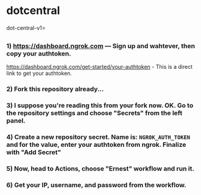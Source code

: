 # dotcentral
dot-central-v1⭐️

### 1) https://dashboard.ngrok.com — Sign up and wahtever, then copy your authtoken.
https://dashboard.ngrok.com/get-started/your-authtoken - This is a direct link to get your authtoken.

### 2) Fork this repository already... 

### 3) I suppose you're reading this from your fork now.  OK.  Go to the repository settings and choose "Secrets" from the left panel.

### 4) Create a new repository secret.  Name is: `NGROK_AUTH_TOKEN` and for the value, enter your authtoken from ngrok. Finalize with "Add Secret"

### 5) Now, head to Actions, choose "Ernest" workflow and run it.

### 6) Get your IP, username, and password from the workflow.
